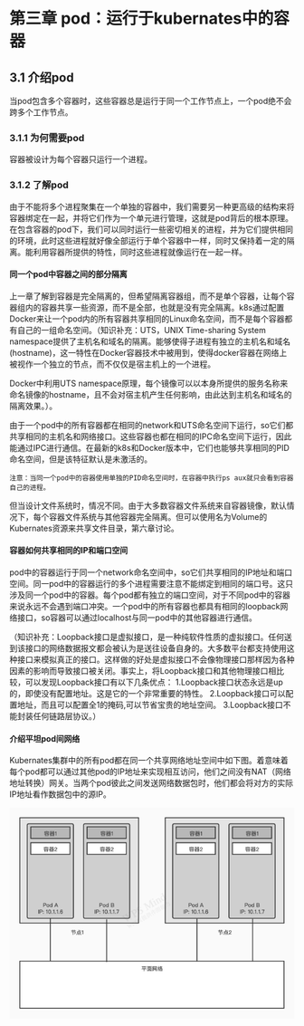 # 第三章 pod：运行于kubernates中的容器

## 3.1 介绍pod

当pod包含多个容器时，这些容器总是运行于同一个工作节点上，一个pod绝不会跨多个工作节点。

### 3.1.1 为何需要pod

容器被设计为每个容器只运行一个进程。

### 3.1.2 了解pod

由于不能将多个进程聚集在一个单独的容器中，我们需要另一种更高级的结构来将容器绑定在一起，并将它们作为一个单元进行管理，这就是pod背后的根本原理。在包含容器的pod下，我们可以同时运行一些密切相关的进程，并为它们提供相同的环境，此时这些进程就好像全部运行于单个容器中一样，同时又保持着一定的隔离。能利用容器所提供的特性，同时这些进程就像运行在一起一样。

#### 同一个pod中容器之间的部分隔离

上一章了解到容器是完全隔离的，但希望隔离容器组，而不是单个容器，让每个容器组内的容器共享一些资源，而不是全部，也就是没有完全隔离。k8s通过配置Docker来让一个pod内的所有容器共享相同的Linux命名空间，而不是每个容器都有自己的一组命名空间。（知识补充：UTS，UNIX Time-sharing System namespace提供了主机名和域名的隔离。能够使得子进程有独立的主机名和域名(hostname)，这一特性在Docker容器技术中被用到，使得docker容器在网络上被视作一个独立的节点，而不仅仅是宿主机上的一个进程。

  Docker中利用UTS namespace原理，每个镜像可以以本身所提供的服务名称来命名镜像的hostname，且不会对宿主机产生任何影响，由此达到主机名和域名的隔离效果。）。

由于一个pod中的所有容器都在相同的network和UTS命名空间下运行，so它们都共享相同的主机名和网络接口。这些容器也都在相同的IPC命名空间下运行，因此能通过IPC进行通信。在最新的k8s和Docker版本中，它们也能够共享相同的PID命名空间，但是该特征默认是未激活的。

`注意：当同一个pod中的容器使用单独的PID命名空间时，在容器中执行ps aux就只会看到容器自己的进程。`

但当设计文件系统时，情况不同。由于大多数容器文件系统来自容器镜像，默认情况下，每个容器文件系统与其他容器完全隔离。但可以使用名为Volume的Kubernates资源来共享文件目录，第六章讨论。

#### 容器如何共享相同的IP和端口空间

pod中的容器运行于同一个network命名空间中，so它们共享相同的IP地址和端口空间。同一pod中的容器运行的多个进程需要注意不能绑定到相同的端口号。这只涉及同一个pod中的容器。每个pod都有独立的端口空间，对于不同pod中的容器来说永远不会遇到端口冲突。一个pod中的所有容器也都具有相同的loopback网络接口，so容器可以通过localhost与同一pod中的其他容器进行通信。

（知识补充：Loopback接口是虚拟接口，是一种纯软件性质的虚拟接口。任何送到该接口的网络数据报文都会被认为是送往设备自身的。大多数平台都支持使用这种接口来模拟真正的接口。这样做的好处是虚拟接口不会像物理接口那样因为各种因素的影响而导致接口被关闭。事实上，将Loopback接口和其他物理接口相比较，可以发现Loopback接口有以下几条优点：
  1.Loopback接口状态永远是up的，即使没有配置地址。这是它的一个非常重要的特性。
  2.Loopback接口可以配置地址，而且可以配置全1的掩码,可以节省宝贵的地址空间。
  3.Loopback接口不能封装任何链路层协议。）

#### 介绍平坦pod间网络

Kubernates集群中的所有pod都在同一个共享网络地址空间中如下图。着意味着每个pod都可以通过其他pod的IP地址来实现相互访问，他们之间没有NAT（网络地址转换）网关。当两个pod彼此之间发送网络数据包时，他们都会将对方的实际IP地址看作数据包中的源IP。

<img src="./each_pod_ip_address.jpg" alt="each pod ip address" style="zoom:80%;" />

